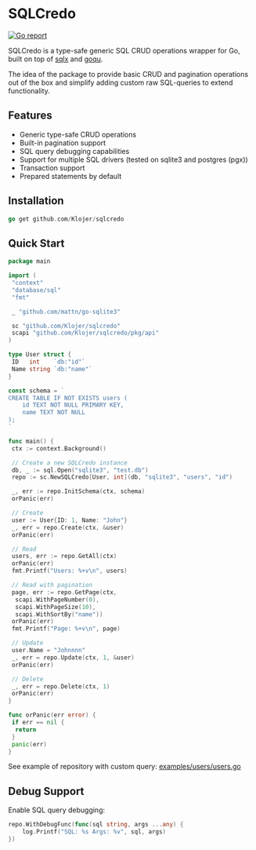
# SQLCredo

[![Go report](https://goreportcard.com/badge/github.com/Klojer/sqlcredo)](https://goreportcard.com/badge/github.com/Klojer/sqlcredo)

SQLCredo is a type-safe generic SQL CRUD operations wrapper for Go, built on top of [sqlx](https://github.com/jmoiron/sqlx) and [goqu](https://github.com/doug-martin/goqu).

The idea of the package to provide basic CRUD and pagination operations out of the box and simplify adding custom raw SQL-queries to extend functionality.

## Features

- Generic type-safe CRUD operations
- Built-in pagination support
- SQL query debugging capabilities
- Support for multiple SQL drivers (tested on sqlite3 and postgres (pgx))
- Transaction support
- Prepared statements by default

## Installation

```go
go get github.com/Klojer/sqlcredo
```

## Quick Start

```go
package main

import (
 "context"
 "database/sql"
 "fmt"

 _ "github.com/mattn/go-sqlite3"

 sc "github.com/Klojer/sqlcredo"
 scapi "github.com/Klojer/sqlcredo/pkg/api"
)

type User struct {
 ID   int    `db:"id"`
 Name string `db:"name"`
}

const schema = `
CREATE TABLE IF NOT EXISTS users (
    id TEXT NOT NULL PRIMARY KEY,
    name TEXT NOT NULL
);
`

func main() {
 ctx := context.Background()

 // Create a new SQLCredo instance
 db, _ := sql.Open("sqlite3", "test.db")
 repo := sc.NewSQLCredo[User, int](db, "sqlite3", "users", "id")

 _, err := repo.InitSchema(ctx, schema)
 orPanic(err)

 // Create
 user := User{ID: 1, Name: "John"}
 _, err = repo.Create(ctx, &user)
 orPanic(err)

 // Read
 users, err := repo.GetAll(ctx)
 orPanic(err)
 fmt.Printf("Users: %+v\n", users)

 // Read with pagination
 page, err := repo.GetPage(ctx,
  scapi.WithPageNumber(0),
  scapi.WithPageSize(10),
  scapi.WithSortBy("name"))
 orPanic(err)
 fmt.Printf("Page: %+v\n", page)

 // Update
 user.Name = "Johnnnn"
 _, err = repo.Update(ctx, 1, &user)
 orPanic(err)

 // Delete
 _, err = repo.Delete(ctx, 1)
 orPanic(err)
}

func orPanic(err error) {
 if err == nil {
  return
 }
 panic(err)
}
```

See example of repository with custom query: [examples/users/users.go](https://github.com/Klojer/sqlcredo/blob/main/examples/users/users.go)

## Debug Support

Enable SQL query debugging:

```go
repo.WithDebugFunc(func(sql string, args ...any) {
    log.Printf("SQL: %s Args: %v", sql, args)
})
```
